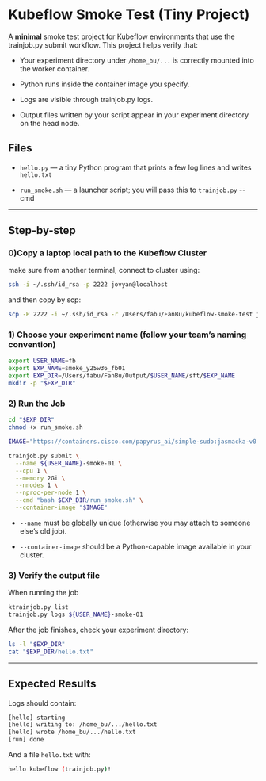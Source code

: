 # Kubeflow Smoke Test (Tiny Project)

A **minimal** smoke test project for Kubeflow environments that use the trainjob.py submit workflow.
This project helps verify that:

- Your experiment directory under `/home_bu/...` is correctly mounted into the worker container.

- Python runs inside the container image you specify.

- Logs are visible through trainjob.py logs.

- Output files written by your script appear in your experiment directory on the head node.

## Files
- `hello.py` — a tiny Python program that prints a few log lines and writes `hello.txt`

- `run_smoke.sh` — a launcher script; you will pass this to `trainjob.py` --cmd

---

## Step-by-step

### 0)Copy a laptop local path to the Kubeflow Cluster

make sure from another terminal, connect to cluster using:
```bash
ssh -i ~/.ssh/id_rsa -p 2222 jovyan@localhost
```

and then copy by scp:

```bash
scp -P 2222 -i ~/.ssh/id_rsa -r /Users/fabu/FanBu/kubeflow-smoke-test jovyan@localhost:/home/jovyan/fabu/
```


### 1) Choose your experiment name (follow your team’s naming convention)

```bash
export USER_NAME=fb
export EXP_NAME=smoke_y25w36_fb01
export EXP_DIR=/Users/fabu/FanBu/Output/$USER_NAME/sft/$EXP_NAME
mkdir -p "$EXP_DIR"
```

### 2) Run the Job
```bash
cd "$EXP_DIR"
chmod +x run_smoke.sh

IMAGE="https://containers.cisco.com/papyrus_ai/simple-sudo:jasmacka-v0.0.4"

trainjob.py submit \
  --name ${USER_NAME}-smoke-01 \
  --cpu 1 \
  --memory 2Gi \
  --nnodes 1 \
  --nproc-per-node 1 \
  --cmd "bash $EXP_DIR/run_smoke.sh" \
  --container-image "$IMAGE"
```
- `--name` must be globally unique (otherwise you may attach to someone else’s old job).

- `--container-image` should be a Python-capable image available in your cluster.

### 3) Verify the output file 
When running the job
```bash
ktrainjob.py list
trainjob.py logs ${USER_NAME}-smoke-01
```
After the job finishes, check your experiment directory:
```bash
ls -l "$EXP_DIR"
cat "$EXP_DIR/hello.txt"
```

---

## Expected Results
Logs should contain:
```bash
[hello] starting
[hello] writing to: /home_bu/.../hello.txt
[hello] wrote /home_bu/.../hello.txt
[run] done
```
And a file `hello.txt` with:
```bash
hello kubeflow (trainjob.py)!
```
